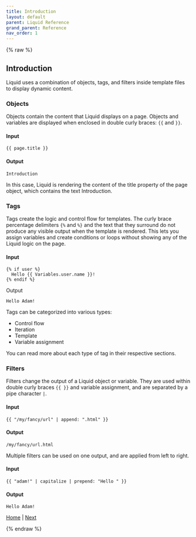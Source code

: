 ```yaml
---
title: Introduction
layout: default
parent: Liquid Reference
grand_parent: Reference
nav_order: 1
---
```


{% raw %}
## Introduction

Liquid uses a combination of objects, tags, and filters inside template files to display dynamic content.

### Objects
Objects contain the content that Liquid displays on a page. Objects and variables are displayed when enclosed in double curly braces: ```{{``` and ```}}```.

#### Input

```liquid
{{ page.title }}
```

#### Output

```liquid
Introduction
```

In this case, Liquid is rendering the content of the title property of the page object, which contains the text Introduction.

### Tags
Tags create the logic and control flow for templates. The curly brace percentage delimiters ```{%``` and ```%}``` and the text that they surround do not produce any visible output when the template is rendered. This lets you assign variables and create conditions or loops without showing any of the Liquid logic on the page.

#### Input

```liquid
{% if user %}
  Hello {{ Variables.user.name }}!
{% endif %}
```

Output

```liquid
Hello Adam!
```

Tags can be categorized into various types:

- Control flow
- Iteration
- Template
- Variable assignment

You can read more about each type of tag in their respective sections.

### Filters
Filters change the output of a Liquid object or variable. They are used within double curly braces ```{{ }}``` and variable assignment, and are separated by a pipe character ```|```.

#### Input

```liquid
{{ "/my/fancy/url" | append: ".html" }}
```

#### Output

```liquid
/my/fancy/url.html
```

Multiple filters can be used on one output, and are applied from left to right.

#### Input

```liquid
{{ "adam!" | capitalize | prepend: "Hello " }}
```

#### Output

```liquid
Hello Adam!
```

[Home](README.html) | [Next](operators.html)

{% endraw %}